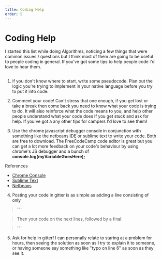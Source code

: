 ```yaml
---
title: Coding Help
order: 5
---
```

# Coding Help

I started this list while doing Algorithms, noticing a few things that were common issues / questions but I think most of them are going to be useful to people coding in general. If you've got some tips to help people code I'd love to hear them.

##  

1. If you don't know where to start, write some pseudocode. Plan out the logic you're trying to implement in your native language before you try to put it into code.

2. Comment your code! Can't stress that one enough, if you get lost or take a break then come back you need to know what your code is trying to do. It will also reinforce what the code means to you, and help other people understand what your code does if you get stuck and ask for help. If you've got a any other tips for campers I'd love to see them!

3. Use the chrome javascript debugger console in conjunction with something like the netbeans IDE or sublime text to write your code. Both are free to download. The FreeCodeCamp code editor is great but you can get a lot more feedback on your code's behaviour by using chrome's JS debugger and a bunch of **console.log(myVariableGoesHere);**

  References

  - [Chrome Console](https://developer.chrome.com/devtools/docs/console)
  - [Sublime Text](http://www.sublimetext.com/)
  - [Netbeans](https://netbeans.org/downloads/)

4. Posting your code in gitter is as simple as adding a line consisting of only

  > **```**

  > Then your code on the next lines, followed by a final

  > **```**

5. Ask for help in gitter! I can personally relate to staring at a problem for hours, then seeing the solution as soon as I try to explain it to someone, or having someone say something like "typo on line 6" as soon as they see it.
